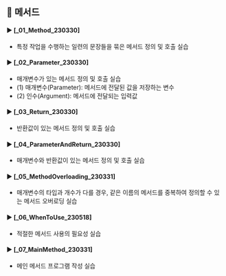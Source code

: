 ## 📌 메서드
#### ► [_01_Method_230330]
- 특정 작업을 수행하는 일련의 문장들을 묶은 메서드 정의 및 호출 실습
#### ► [_02_Parameter_230330]
- 매개변수가 있는 메서드 정의 및 호출 실습
- (1) 매개변수(Parameter): 메서드에 전달된 값을 저장하는 변수
- (2) 인수(Argument): 메서드에 전달되는 입력값
#### ► [_03_Return_230330]
- 반환값이 있는 메서드 정의 및 호출 실습
#### ► [_04_ParameterAndReturn_230330]
- 매개변수와 반환값이 있는 메서드 정의 및 호출 실습
#### ► [_05_MethodOverloading_230331]
- 매개변수의 타입과 개수가 다를 경우, 같은 이름의 메서드를 중복하여 정의할 수 있는 메서드 오버로딩 실습
#### ► [_06_WhenToUse_230518]
- 적절한 메서드 사용의 필요성 실습
#### ► [_07_MainMethod_230331]
- 메인 메서드 프로그램 작성 실습
